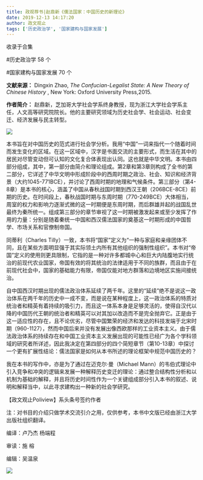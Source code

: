 ```yaml
---
title: 政观荐书|赵鼎新《儒法国家：中国历史的新理论》
date: 2019-12-13 14:17:20
author: 政文观止
tags: ['历史政治学', '国家建构与国家发展']
---
```



收录于合集

#历史政治学 58 个

#国家建构与国家发展 70 个

**文献来源：** Dingxin Zhao, _The Confucian-Legalist State: A New Theory of Chinese
History_ , New York: Oxford University Press,2015.

 **作者简介：**
赵鼎新，芝加哥大学社会学系终身教授，现为浙江大学社会学系主任，人文高等研究院院长。他的主要研究领域为历史社会学、社会运动、社会变迁、经济发展与民主转型。

![](/images/359/2.png)

本书旨在对中国历史的范式进行社会学分析。我用“中国”一词来指代一个随着时间而发生变化的区域。在这一区域中，汉字是书面交流的主要形式，而生活在其中的居民对尽管变动但可认知的文化复合体表现出认同。这也就是中华文明。本书由四部分组成，其中，第一部分由简介和理论组成。第2章和第3章则构成了全书的第二部分，它详述了中华文明中形成阶段中的西周时期之政治、社会、知识和经济背景（大约1045-771BCE），并讨论了西周时期的地理和气候条件。第三部分（第4-8章）是本书的核心，涵盖了中国从春秋战国时期到西汉王朝（206BCE-8CE）前期的历史。在时间段上，春秋战国时期与东周时期（770-249BCE）大体相当，周室的权力和影响力逐渐式微的这一时期便是东周时期，而后群雄并起的战国乱世最终为秦所统一。组成第三部分的章节审视了这一时期被激发起来或至少发挥了作用的力量：分别是随着秦统一中国和西汉儒法国家的奠基这一时期形成的中国哲学、市场关系和官僚制帝国。

同蒂利（Charles
Tilly）一致，本书将“国家”定义为“一种与家庭和亲缘团体不同，且在某些方面明显强于其实际领土内所有其他组织的强制性组织”。本书对“帝国”定义的使用则更具限制，它指的是一种对许多都城中心和巨大内陆腹地实行统治的前现代农业国家，帝国有效的将其统治的法律适用于不同的族群，而且由于在前现代社会中，国家的基础能力有限，帝国仅能对地方群落和边境地区实施间接统治。

自中国西汉时期出现的儒法政治体系延续了两千年。这里的“延续”绝不是说这一政治体系在两千年的历史中一成不变，而是说在某种程度上，这一政治体系的特质对统治者和精英有着持续的吸引力，而且这一体系本身是足够灵活的，使得自汉代以降的中国历代王朝的统治者和精英可以对其加以改造而不是完全抛弃它。正是由于这一适应性的存在，且不论优劣，尽管中国繁荣的经济和发达的科技发端于北宋时期（960-1127），然而中国后来并没有发展出像西欧那样的工业资本主义。由于儒法政治体系的持续存在和中国工业资本主义发展出现的可能性已经广为各个学科领域的研究者所详述，因此我决定在第四部分的四个简短章节（第10-13章）中探讨一个更有扩展性结论：儒法国家是如何从本书所述的理论框架中规范中国历史的？

我在本书的写作中，亦是为了通过在迈克尔·曼（Michael
Mann）的韦伯式理论中引入竞争和冲突的逻辑来发展一种解释历史变迁的理论：通过整合结构性分析和以机制为基础的解释，并且将历史时间性作为一个关键组成部分引入本书的叙述、说明和解释当中，以此寻求建构出一种新的社会学研究。

  

【政文观止Poliview】系头条号签约作者

  

注：对书目的介绍只做学术交流引介之用，仅供参考，本书中文版已经由浙江大学出版社组织翻译。

  

编译：卢乃杰 杨端程

审读：施 榕

编辑：吴温泉

  

![](/images/359/3.jpeg)

  

